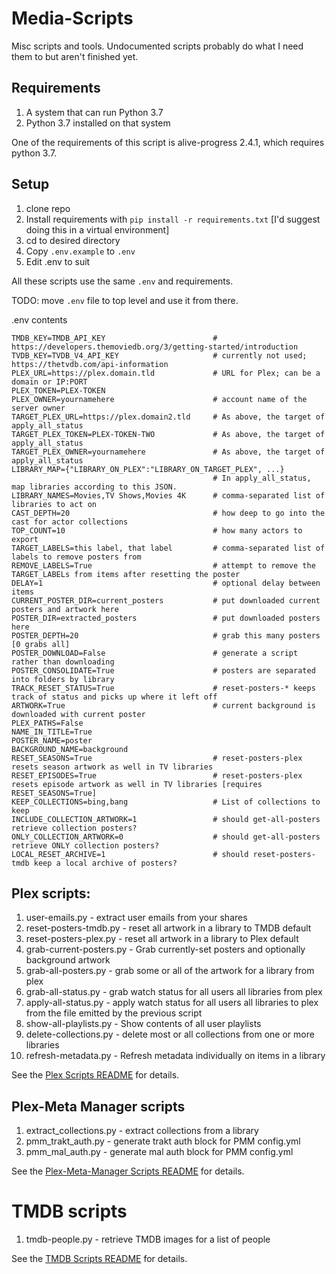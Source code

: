 # Media-Scripts

Misc scripts and tools. Undocumented scripts probably do what I need them to but aren't finished yet.

## Requirements

1. A system that can run Python 3.7
1. Python 3.7 installed on that system

One of the requirements of this script is alive-progress 2.4.1, which requires python 3.7.

## Setup

1. clone repo
1. Install requirements with `pip install -r requirements.txt` [I'd suggest doing this in a virtual environment]
1. cd to desired directory
1. Copy `.env.example` to `.env`
1. Edit .env to suit

All these scripts use the same `.env` and requirements.

TODO: move `.env` file to top level and use it from there.

.env contents
```
TMDB_KEY=TMDB_API_KEY                        # https://developers.themoviedb.org/3/getting-started/introduction
TVDB_KEY=TVDB_V4_API_KEY                     # currently not used; https://thetvdb.com/api-information
PLEX_URL=https://plex.domain.tld             # URL for Plex; can be a domain or IP:PORT
PLEX_TOKEN=PLEX-TOKEN
PLEX_OWNER=yournamehere                      # account name of the server owner
TARGET_PLEX_URL=https://plex.domain2.tld     # As above, the target of apply_all_status
TARGET_PLEX_TOKEN=PLEX-TOKEN-TWO             # As above, the target of apply_all_status
TARGET_PLEX_OWNER=yournamehere               # As above, the target of apply_all_status
LIBRARY_MAP={"LIBRARY_ON_PLEX":"LIBRARY_ON_TARGET_PLEX", ...}
                                             # In apply_all_status, map libraries according to this JSON.
LIBRARY_NAMES=Movies,TV Shows,Movies 4K      # comma-separated list of libraries to act on
CAST_DEPTH=20                                # how deep to go into the cast for actor collections
TOP_COUNT=10                                 # how many actors to export
TARGET_LABELS=this label, that label         # comma-separated list of labels to remove posters from
REMOVE_LABELS=True                           # attempt to remove the TARGET_LABELs from items after resetting the poster
DELAY=1                                      # optional delay between items
CURRENT_POSTER_DIR=current_posters           # put downloaded current posters and artwork here
POSTER_DIR=extracted_posters                 # put downloaded posters here
POSTER_DEPTH=20                              # grab this many posters [0 grabs all]
POSTER_DOWNLOAD=False                        # generate a script rather than downloading
POSTER_CONSOLIDATE=True                      # posters are separated into folders by library
TRACK_RESET_STATUS=True                      # reset-posters-* keeps track of status and picks up where it left off
ARTWORK=True                                 # current background is downloaded with current poster
PLEX_PATHS=False
NAME_IN_TITLE=True
POSTER_NAME=poster
BACKGROUND_NAME=background
RESET_SEASONS=True                           # reset-posters-plex resets season artwork as well in TV libraries
RESET_EPISODES=True                          # reset-posters-plex resets episode artwork as well in TV libraries [requires RESET_SEASONS=True]
KEEP_COLLECTIONS=bing,bang                   # List of collections to keep
INCLUDE_COLLECTION_ARTWORK=1                 # should get-all-posters retrieve collection posters?
ONLY_COLLECTION_ARTWORK=0                    # should get-all-posters retrieve ONLY collection posters?
LOCAL_RESET_ARCHIVE=1                        # should reset-posters-tmdb keep a local archive of posters?
```

## Plex scripts:

 1. user-emails.py - extract user emails from your shares
 2. reset-posters-tmdb.py - reset all artwork in a library to TMDB default
 3. reset-posters-plex.py - reset all artwork in a library to Plex default
 4. grab-current-posters.py - Grab currently-set posters and optionally background artwork
 5. grab-all-posters.py - grab some or all of the artwork for a library from plex
 6. grab-all-status.py - grab watch status for all users all libraries from plex
 7. apply-all-status.py - apply watch status for all users all libraries to plex from the file emitted by the previous script
 8. show-all-playlists.py - Show contents of all user playlists
 9. delete-collections.py - delete most or all collections from one or more libraries
10. refresh-metadata.py - Refresh metadata individually on items in a library

See the [Plex Scripts README](Plex/README.md) for details.

## Plex-Meta Manager scripts

1. extract_collections.py - extract collections from a library
2. pmm_trakt_auth.py - generate trakt auth block for PMM config.yml
3. pmm_mal_auth.py - generate mal auth block for PMM config.yml

See the [Plex-Meta-Manager Scripts README](Plex-Meta-Manager/README.md) for details.

# TMDB scripts

1. tmdb-people.py - retrieve TMDB images for a list of people

See the [TMDB Scripts README](TMDB/README.md) for details.
